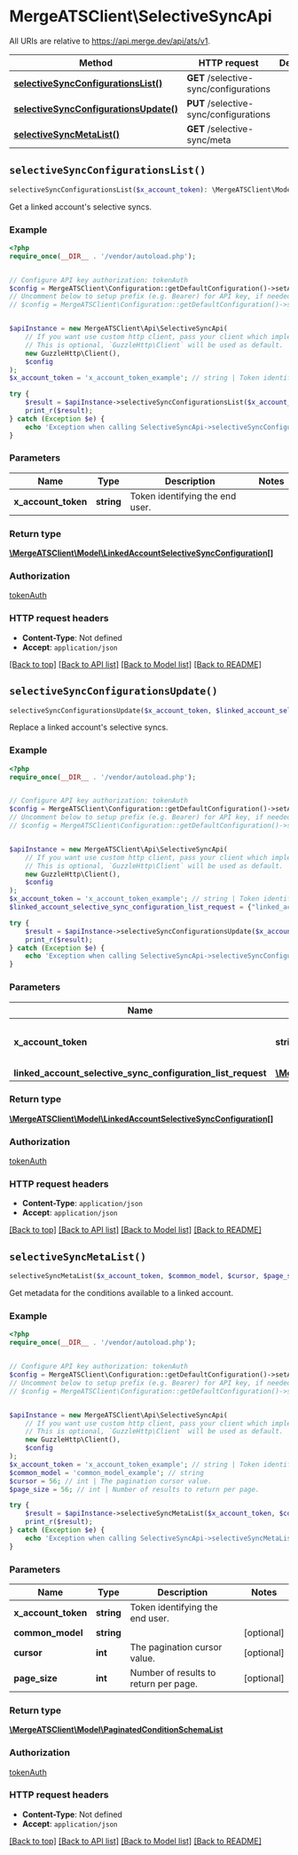 # MergeATSClient\SelectiveSyncApi

All URIs are relative to https://api.merge.dev/api/ats/v1.

Method | HTTP request | Description
------------- | ------------- | -------------
[**selectiveSyncConfigurationsList()**](SelectiveSyncApi.md#selectiveSyncConfigurationsList) | **GET** /selective-sync/configurations | 
[**selectiveSyncConfigurationsUpdate()**](SelectiveSyncApi.md#selectiveSyncConfigurationsUpdate) | **PUT** /selective-sync/configurations | 
[**selectiveSyncMetaList()**](SelectiveSyncApi.md#selectiveSyncMetaList) | **GET** /selective-sync/meta | 


## `selectiveSyncConfigurationsList()`

```php
selectiveSyncConfigurationsList($x_account_token): \MergeATSClient\Model\LinkedAccountSelectiveSyncConfiguration[]
```



Get a linked account's selective syncs.

### Example

```php
<?php
require_once(__DIR__ . '/vendor/autoload.php');


// Configure API key authorization: tokenAuth
$config = MergeATSClient\Configuration::getDefaultConfiguration()->setApiKey('Authorization', 'YOUR_API_KEY');
// Uncomment below to setup prefix (e.g. Bearer) for API key, if needed
// $config = MergeATSClient\Configuration::getDefaultConfiguration()->setApiKeyPrefix('Authorization', 'Bearer');


$apiInstance = new MergeATSClient\Api\SelectiveSyncApi(
    // If you want use custom http client, pass your client which implements `GuzzleHttp\ClientInterface`.
    // This is optional, `GuzzleHttp\Client` will be used as default.
    new GuzzleHttp\Client(),
    $config
);
$x_account_token = 'x_account_token_example'; // string | Token identifying the end user.

try {
    $result = $apiInstance->selectiveSyncConfigurationsList($x_account_token);
    print_r($result);
} catch (Exception $e) {
    echo 'Exception when calling SelectiveSyncApi->selectiveSyncConfigurationsList: ', $e->getMessage(), PHP_EOL;
}
```

### Parameters

Name | Type | Description  | Notes
------------- | ------------- | ------------- | -------------
 **x_account_token** | **string**| Token identifying the end user. |

### Return type

[**\MergeATSClient\Model\LinkedAccountSelectiveSyncConfiguration[]**](../Model/LinkedAccountSelectiveSyncConfiguration.md)

### Authorization

[tokenAuth](../../README.md#tokenAuth)

### HTTP request headers

- **Content-Type**: Not defined
- **Accept**: `application/json`

[[Back to top]](#) [[Back to API list]](../../README.md#endpoints)
[[Back to Model list]](../../README.md#models)
[[Back to README]](../../README.md)

## `selectiveSyncConfigurationsUpdate()`

```php
selectiveSyncConfigurationsUpdate($x_account_token, $linked_account_selective_sync_configuration_list_request): \MergeATSClient\Model\LinkedAccountSelectiveSyncConfiguration[]
```



Replace a linked account's selective syncs.

### Example

```php
<?php
require_once(__DIR__ . '/vendor/autoload.php');


// Configure API key authorization: tokenAuth
$config = MergeATSClient\Configuration::getDefaultConfiguration()->setApiKey('Authorization', 'YOUR_API_KEY');
// Uncomment below to setup prefix (e.g. Bearer) for API key, if needed
// $config = MergeATSClient\Configuration::getDefaultConfiguration()->setApiKeyPrefix('Authorization', 'Bearer');


$apiInstance = new MergeATSClient\Api\SelectiveSyncApi(
    // If you want use custom http client, pass your client which implements `GuzzleHttp\ClientInterface`.
    // This is optional, `GuzzleHttp\Client` will be used as default.
    new GuzzleHttp\Client(),
    $config
);
$x_account_token = 'x_account_token_example'; // string | Token identifying the end user.
$linked_account_selective_sync_configuration_list_request = {"linked_account_conditons":[{"condition_schema_id":"123e4567-e89b-12d3-a456-426655440000","operator":"GREATER_THAN_OR_EQUAL","value":"2022-01-01T00:00:00Z"}]}; // \MergeATSClient\Model\LinkedAccountSelectiveSyncConfigurationListRequest

try {
    $result = $apiInstance->selectiveSyncConfigurationsUpdate($x_account_token, $linked_account_selective_sync_configuration_list_request);
    print_r($result);
} catch (Exception $e) {
    echo 'Exception when calling SelectiveSyncApi->selectiveSyncConfigurationsUpdate: ', $e->getMessage(), PHP_EOL;
}
```

### Parameters

Name | Type | Description  | Notes
------------- | ------------- | ------------- | -------------
 **x_account_token** | **string**| Token identifying the end user. |
 **linked_account_selective_sync_configuration_list_request** | [**\MergeATSClient\Model\LinkedAccountSelectiveSyncConfigurationListRequest**](../Model/LinkedAccountSelectiveSyncConfigurationListRequest.md)|  |

### Return type

[**\MergeATSClient\Model\LinkedAccountSelectiveSyncConfiguration[]**](../Model/LinkedAccountSelectiveSyncConfiguration.md)

### Authorization

[tokenAuth](../../README.md#tokenAuth)

### HTTP request headers

- **Content-Type**: `application/json`
- **Accept**: `application/json`

[[Back to top]](#) [[Back to API list]](../../README.md#endpoints)
[[Back to Model list]](../../README.md#models)
[[Back to README]](../../README.md)

## `selectiveSyncMetaList()`

```php
selectiveSyncMetaList($x_account_token, $common_model, $cursor, $page_size): \MergeATSClient\Model\PaginatedConditionSchemaList
```



Get metadata for the conditions available to a linked account.

### Example

```php
<?php
require_once(__DIR__ . '/vendor/autoload.php');


// Configure API key authorization: tokenAuth
$config = MergeATSClient\Configuration::getDefaultConfiguration()->setApiKey('Authorization', 'YOUR_API_KEY');
// Uncomment below to setup prefix (e.g. Bearer) for API key, if needed
// $config = MergeATSClient\Configuration::getDefaultConfiguration()->setApiKeyPrefix('Authorization', 'Bearer');


$apiInstance = new MergeATSClient\Api\SelectiveSyncApi(
    // If you want use custom http client, pass your client which implements `GuzzleHttp\ClientInterface`.
    // This is optional, `GuzzleHttp\Client` will be used as default.
    new GuzzleHttp\Client(),
    $config
);
$x_account_token = 'x_account_token_example'; // string | Token identifying the end user.
$common_model = 'common_model_example'; // string
$cursor = 56; // int | The pagination cursor value.
$page_size = 56; // int | Number of results to return per page.

try {
    $result = $apiInstance->selectiveSyncMetaList($x_account_token, $common_model, $cursor, $page_size);
    print_r($result);
} catch (Exception $e) {
    echo 'Exception when calling SelectiveSyncApi->selectiveSyncMetaList: ', $e->getMessage(), PHP_EOL;
}
```

### Parameters

Name | Type | Description  | Notes
------------- | ------------- | ------------- | -------------
 **x_account_token** | **string**| Token identifying the end user. |
 **common_model** | **string**|  | [optional]
 **cursor** | **int**| The pagination cursor value. | [optional]
 **page_size** | **int**| Number of results to return per page. | [optional]

### Return type

[**\MergeATSClient\Model\PaginatedConditionSchemaList**](../Model/PaginatedConditionSchemaList.md)

### Authorization

[tokenAuth](../../README.md#tokenAuth)

### HTTP request headers

- **Content-Type**: Not defined
- **Accept**: `application/json`

[[Back to top]](#) [[Back to API list]](../../README.md#endpoints)
[[Back to Model list]](../../README.md#models)
[[Back to README]](../../README.md)
